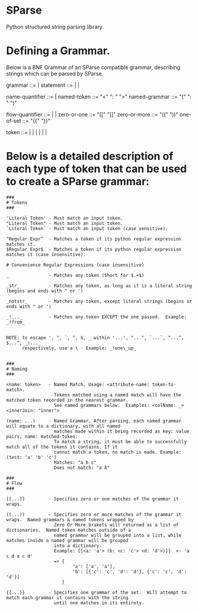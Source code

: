 # SParse
Python structured string parsing library.

# Defining a Grammar.
Below is a BNF Grammar of an SParse compatible grammar, describing strings which can be parsed by SParse.

grammar ::= <statement> | <statement> <grammar>
statement ::= <token> | <name-quantifier> | <flow-quantifier>

name-quantifier ::= <named-token> | <named-grammar>
named-token ::= "<" <name> ": " <token> ">"
named-grammar ::= "(" <name> ": " <grammar> ")"

flow-quantifier ::= <zero-or-one> | <zero-or-more> | <one-of-set>
zero-or-one ::= "[[" <grammar> "]]"
zero-or-more ::= "((" <grammar> "))"
one-of-set ::= "{{" <grammar> "}}"

token ::= <literal> | <literal-case-insensitive> | <regex> | <all> | <str> | <not-str> | <not-token>


# Below is a detailed description of each type of token that can be used to create a SParse grammar:

    ###
    # Tokens
    ###

    'Literal Token' - Must match an input token.
    "Literal Token" - Must match an input token.
    `Literal Token` - Must match an input token (case sensitive).

    ^Regular Expr^  - Matches a token if its python regular expression matches it.
    $Regular Expr$  - Matches a token if its python regular expression matches it (case insensitive).

    # Convenience Regular Expressions (case insensitive)

    _               - Matches any token (Short for $.+$)

    _str_           - Matches any token, as long as it is a literal string (begins and ends with " or ')

    _notstr_        - Matches any token, except literal strings (begins or ends with " or ')

    _!..._          - Matches any token EXCEPT the one passed.  Example: _!from_


    NOTE: to escape ', ", `, ^, $, _ within '...', "...", `...`, ^...^, $...^, _!..._
          respectively, use a \ - Example: _!one\_up_


    ###
    # Naming
    ###

    <name: token>   - Named Match. Usage: <attribute-name: token-to-match>.
                      Tokens matched using a named match will have the matched token recorded in the nearest grammar.
                      See named grammars below.  Examples: <colName: _> <innerJoin: "inner">

    (name: ...)     - Named Grammar. After parsing, each named grammar will equate to a dictionary, with all named
                      matches made within it being recorded as key: value pairs, name: matched-token.
                      To match a string, it must be able to successfully match all of the tokens it contains. If it
                      cannot match a token, no match is made. Example: (test: 'a' 'b' 'c')
                      Matches: "a b c"
                      Does not match: "a b"

    ###
    # Flow
    ###

    [[...]]         - Specifies zero or one matches of the grammar it wraps.

    ((...))         - Specifies zero or more matches of the grammar it wraps.  Named grammars & named tokens wrapped by
                      Zero Or More brakets will returned as a list of dictionaries.  Named token matches outside of a
                      named grammar will be grouped into a list, while matches inside a named grammar will be grouped
                      into a dictionary.
                      Example: [[<a: 'a'> (b: <c: 'c'> <d: 'd'>)]]  <- 'a c d a c d'
                      => {
                             'a': ['a', 'a'],
                             'b': [{'c': 'c', 'd': 'd'}, {'c': 'c', 'd': 'd'}]
                         }

    {{...}}         - Specifies one grammar of the set.  Will attempt to match each grammar it contains with the string
                      until one matches in its entirety.
